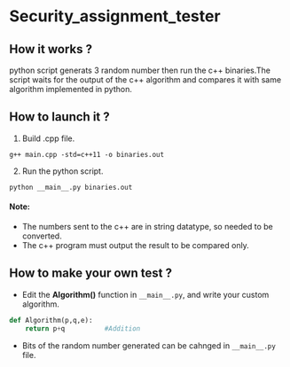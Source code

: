 # Security_assignment_tester

## How it works ?
python script generats 3 random number then run the c++ binaries.The script waits for the output of the c++ algorithm and compares it with same algorithm implemented in python.

## How to launch it ?
1) Build .cpp file.
```
g++ main.cpp -std=c++11 -o binaries.out
```
2)  Run the python script.
```
python __main__.py binaries.out
```
#### Note: 
- The numbers sent to the c++ are in string datatype, so needed to be converted. <br>
- The c++ program must output the result to be compared only.

## How to make your own test ?
- Edit the __Algorithm()__ function in ``` __main__.py ```, and write your custom algorithm.

```python
def Algorithm(p,q,e): 
    return p+q          #Addition
```
- Bits of the random number generated can be cahnged in ```__main__.py``` file.


